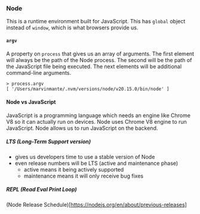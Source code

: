 ### Node

This is a runtime environment built for JavaScript.  This has `global` object instead of `window`, which is what browsers provide us.

#### `argv`
A property on `process` that gives us an array of arguments.  The first element will always be the path of the Node process.  The second will be the path of the JavaScript file being executed.  The next elements will be additional command-line arguments.

```
> process.argv
[ '/Users/marvinmante/.nvm/versions/node/v20.15.0/bin/node' ]
```


#### Node vs JavaScript
JavaScript is a programming language which needs an engine like Chrome V8 so it can actually run on devices.  Node uses Chrome V8 engine to run JavaScript.  Node allows us to run JavaScript on the backend.


##### LTS (Long-Term Support version)
- gives us developers time to use a stable version of Node
- even release numbers will be LTS (active and maintenance phase)
    - active means it being actively supported
    - maintenance means it will only receive bug fixes

##### REPL (Read Eval Print Loop)

(Node Release Schedule)[https://nodejs.org/en/about/previous-releases]